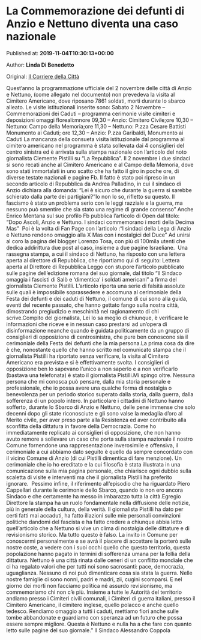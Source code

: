 
# La Commemorazione dei defunti di Anzio e Nettuno diventa una caso nazionale

Published at: **2019-11-04T10:30:13+00:00**

Author: **Linda Di Benedetto**

Original: [Il Corriere della Città](https://www.ilcorrieredellacitta.com/news/la-commemorazione-dei-defunti-di-anzio-e-nettuno-diventa-una-caso-nazionale.html)

Quest’anno la programmazione ufficiale del 2 novembre delle città di Anzio e Nettuno, (come allegato nel documento) non prevedeva la visita al Cimitero Americano, dove riposano 7861 soldati, morti durante lo sbarco alleato. Le visite istituzionali inserite sono:
Sabato 2 Novembre – Commemorazioni dei Caduti – programma cerimonie visite cimiteri e deposizioni omaggi floreali:mnore 09,30 – Anzio: Cimitero Civile;ore 10,30 – Nettuno: Campo della Memoria;ore 11,30 – Nettuno: P.zza Cesare Battisti Monumento ai Caduti; ore 12,30 – Anzio: P.zza Garibaldi, Monumento ai Caduti La mancanza della consueta visita istituzionale dal programma al cimitero americano nel programma è stata sollevata dai 4 consiglieri del centro sinistra ed è arrivata sulla stampa nazionale con l’articolo del noto giornalista Clemente Pistilli su “La Repubblica”. Il 2 novembre i due sindaci si sono recati anche al Cimitero Americano e al Campo della Memoria, dove sono stati immortalati in uno scatto che ha fatto il giro in poche ore, di diverse testate nazionali e pagine Fb. Il fatto è stato poi ripreso in un secondo articolo di Repubblica da Andrea Palladino, in cui il sindaco di Anzio dichiara alla domanda: “Lei è sicuro che durante la guerra si sarebbe schierato dalla parte dei partigiani?”Io non lo so, rifletto su questo. Il fascismo è stato un problema serio con le leggi razziale e la guerra, ma nessuno può smentire che sia stato una regime di grande consenso” Anche Enrico Mentana sul suo profilo Fb pubblica l’articolo di Open dal titolo: “Dopo Ascoli, Anzio e Nettuno. I sindaci commemorano i morti della Decima Mas”  Poi è la volta di Fan Page con l’articolo :“I sindaci della Lega di Anzio e Nettuno rendono omaggio alla X Mas con i nostalgici del Duce” Ad unirsi al coro la pagina del blogger Lorenzo Tosa, con più di 100mila utenti che dedica addirittura due post al caso, insieme a due pagine Israeliane.  Una rassegna stampa, a cui il sindaco di Nettuno, ha risposto con una lettera aperta al direttore di Repubblica, che riportiamo qui di seguito: Lettera aperta al Direttore di Repubblica Leggo con stupore l’articolo pubblicato sulle pagine dell’edizione romana del suo giornale, dal titolo “Il Sindaco omaggia i fascisti di Salò e ‘dimentica’ i soldati americani” a firma del giornalista Clemente Pistilli. L’articolo riporta una serie di falsità assolute sulle quali è impossibile soprassedere e accomuna al cerimoniale della Festa dei defunti e dei caduti di Nettuno, il comune di cui sono alla guida, eventi del recente passato, che hanno gettato fango sulla nostra città, dimostrando pregiudizio e meschinità nel ragionamento di chi scrive.Compito del giornalista, Lei lo sa meglio di chiunque, è verificare le informazioni che riceve e in nessun caso prestarsi ad un’opera di disinformazione neanche quando è guidata politicamente da un gruppo di consiglieri di opposizione di centrosinistra, che pure ben conoscono sia il cerimoniale della Festa dei defunti che la mia persona.La prima cosa da dire è che, nonostante quello che hanno scritto nel comunicato stampa che il giornalista Pistilli ha riportato senza verificare, la visita al Cimitero Americano era prevista e si è effettivamente svolta. I consiglieri di opposizione ben lo sapevano l’unico a non saperlo e a non verificarlo (bastava una telefonata) è stato il giornalista Pistilli.Mi spingo oltre. Nessuna persona che mi conosca può pensare, dalla mia storia personale e professionale, che io possa avere una qualche forma di nostalgia o benevolenza per un periodo storico superato dalla storia, dalla guerra, dalla sofferenza di un popolo intero. In particolare i cittadini di Nettuno hanno sofferto, durante lo Sbarco di Anzio e Nettuno, delle pene immense che solo decenni dopo gli state riconosciute e gli sono valse la medaglia d’oro al Merito civile, per aver preso parte alla Resistenza ed aver contribuito alla sconfitta della dittatura in favore della Democrazia. Come ho immediatamente replicato ai consiglieri di opposizione, che non hanno avuto remore a sollevare un caso che porta sulla stampa nazionale il nostro Comune fornendone una rappresentazione inverosimile e offensiva, il cerimoniale a cui abbiamo dato seguito è quello da sempre concordato con il vicino Comune di Anzio (di cui Pistilli dimentica di fare menzione). Un cerimoniale che io ho ereditato e la cui filosofia è stata illustrata in una comunicazione sulla mia pagina personale, che chiarisce ogni dubbio sulla scaletta di visite e interventi ma che il giornalista Pistilli ha preferito ignorare.  Pessimo infine, il riferimento all’episodio che ha riguardato Piero Cappellari durante le cerimonie dello Sbarco, quando io non ero ancora Sindaco e che certamente ha messo in imbarazzo tutta la città.Egregio Direttore la stampa ha un ruolo fondamentale nella diffusione delle notizie, più in generale della cultura, della verità. Il giornalista Pistilli ha dato per certi fatti mai accaduti, ha fatto illazioni sulle mie personali convinzioni politiche dandomi del fascista e ha fatto credere a chiunque abbia letto quell’articolo che a Nettuno si vive un clima di nostalgia delle dittature e di revisionismo storico. Ma tutto questo è falso. La invito in Comune per conoscermi personalmente e se avrà il piacere di accettare la porterò sulle nostre coste, a vedere con i suoi occhi quello che questo territorio, questa popolazione hanno pagato in termini di sofferenza umana per la follia della dittatura. Nettuno è una città rinata dalle ceneri di un conflitto mondiale che ci ha regalato valori che per tutti noi sono sacrosanti: pace, democrazia, uguaglianza. Nessuno di noi può dimenticare cosa sia stata la guerra. Nelle nostre famiglie ci sono nonni, padri e madri, zii, cugini scomparsi. E nel giorno dei morti non facciamo politica né assurdo revisionismo, ma commemoriamo chi non c’è più. Insieme a tutte le Autorità del territorio andiamo presso i Cimiteri civili comunali, i Cimiteri di guerra italiani, presso il Cimitero Americano, il cimitero inglese, quello polacco e anche quello tedesco. Rendiamo omaggio a tutti i caduti, mettiamo fiori anche sulle tombe abbandonate e guardiamo con speranza ad un futuro che possa essere sempre migliore. Questa è Nettuno e nulla ha a che fare con quanto letto sulle pagine del suo giornale.” Il Sindaco Alessandro Coppola
 
